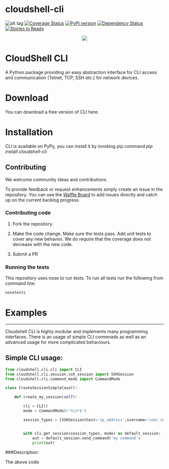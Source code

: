 # cloudshell-cli
![alt tag](https://travis-ci.org/QualiSystems/cloudshell-cli.svg?branch=7.0_refactoring)
[![Coverage Status](https://coveralls.io/repos/github/QualiSystems/cloudshell-cli/badge.svg?branch=dev)](https://coveralls.io/github/QualiSystems/cloudshell-cli?branch=dev)
[![PyPI version](https://badge.fury.io/py/cloudshell-cli.svg)](https://badge.fury.io/py/cloudshell-cli)
[![Dependency Status](https://dependencyci.com/github/QualiSystems/cloudshell-cli/badge)](https://dependencyci.com/github/QualiSystems/cloudshell-cli)
[![Stories in Ready](https://badge.waffle.io/QualiSystems/cloudshell-cli.svg?label=ready&title=Ready)](http://waffle.io/QualiSystems/cloudshell-cli)

<p align="center">
<img src="https://github.com/QualiSystems/devguide_source/raw/master/logo.png"></img>
</p>

# CloudShell CLI
A Python package providing an easy abstraction interface for CLI access and communication (Telnet, TCP, SSH etc.) for network devices.

# Download
You can download a free version of CLI here. 

# Installation
CLI is available on PyPy, you can install it by invoking pip command _pip install cloudshell-cli_

## Contributing 

We welcome community ideas and contributions. 

To provide feedback or request enhancements simply create an issue in the repository. 
You can use the [Waffle Board](https://waffle.io/QualiSystems/cloudshell-cli) to add issues directly and catch up on the current backlog progress.

### Contributing code

1. Fork the repository. 

2. Make the code change. Make sure the tests pass. Add unit tests to cover any new behavior. We do require that the coverage does not decrease with the new code.

3. Submit a PR 

### Running the tests

This repository uses nose to run tests. To run all tests run the following from command line:

```Bash
nosetests
```

# Examples
-------------------------------------------------------------------------------------------------------------------

Cloudshell CLI is highly modular and implements many programming interfaces. There is an usage of simple CLI commnads as well as an advanced usage for more complicated behaviours. 

## Simple CLI usage:
```python
from cloudshell.cli.cli import CLI
from cloudshell.cli.session.ssh_session import SSHSession
from cloudshell.cli.command_mode import CommandMode

class CreateSessionSimpleCase():

    def create_my_session(self):

        cli = CLI()
        mode = CommandMode(r'%\s*$')

        session_types = [SSHSession(host='ip_address',username='user_name',password='password')]


        with cli.get_session(session_types, mode) as default_session:
            out = default_session.send_command('my command')
            print(out)

```
###Description:

The above code
